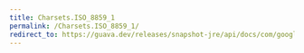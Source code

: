 ```yaml
---
title: Charsets.ISO_8859_1
permalink: /Charsets.ISO_8859_1/
redirect_to: https://guava.dev/releases/snapshot-jre/api/docs/com/google/common/base/Charsets.html#ISO_8859_1
---
```

